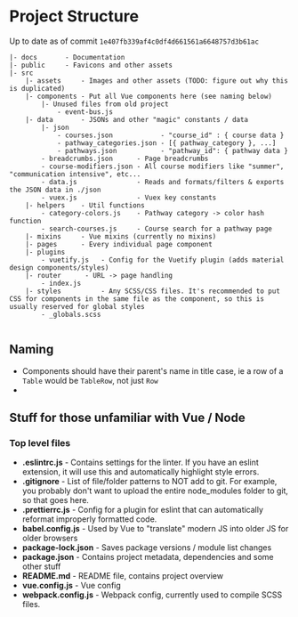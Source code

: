 # Project Structure

Up to date as of commit `1e407fb339af4c0df4d661561a6648757d3b61ac`

```
|- docs       - Documentation
|- public     - Favicons and other assets
|- src
    |- assets     - Images and other assets (TODO: figure out why this is duplicated)
    |- components - Put all Vue components here (see naming below)
        |- Unused files from old project
            - event-bus.js
    |- data       - JSONs and other "magic" constants / data
        |- json
            - courses.json            - "course_id" : { course data }
            - pathway_categories.json - [{ pathway_category }, ...]
            - pathways.json           - "pathway_id": { pathway data }
        - breadcrumbs.json      - Page breadcrumbs
        - course-modifiers.json - All course modifiers like "summer", "communication intensive", etc...
        - data.js               - Reads and formats/filters & exports the JSON data in ./json
        - vuex.js               - Vuex key constants
    |- helpers    - Util functions
        - category-colors.js    - Pathway category -> color hash function
        - search-courses.js     - Course search for a pathway page
    |- mixins     - Vue mixins (currently no mixins)
    |- pages      - Every individual page component
    |- plugins
        - vuetify.js   - Config for the Vuetify plugin (adds material design components/styles)
    |- router      - URL -> page handling
        - index.js
    |- styles          - Any SCSS/CSS files. It's recommended to put CSS for components in the same file as the component, so this is usually reserved for global styles
        - _globals.scss
    
```


## Naming
- Components should have their parent's name in title case, ie a row of a `Table` would be `TableRow`, not just `Row`
- 

## Stuff for those unfamiliar with Vue / Node

### Top level files
- **.eslintrc.js** - Contains settings for the linter. If you have an eslint extension, it will use this and automatically highlight style errors.
- **.gitignore** - List of file/folder patterns to NOT add to git. For example, you probably don't want to upload the entire node_modules folder to git, so that goes here.
- **.prettierrc.js** - Config for a plugin for eslint that can automatically reformat improperly formatted code.
- **babel.config.js** - Used by Vue to "translate" modern JS into older JS for older browsers
- **package-lock.json** - Saves package versions / module list changes
- **package.json** - Contains project metadata, dependencies and some other stuff
- **README.md** - README file, contains project overview
- **vue.config.js** - Vue config
- **webpack.config.js** - Webpack config, currently used to compile SCSS files.

